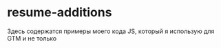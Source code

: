 # resume-additions

Здесь содержатся примеры моего кода JS, который я использую для GTM и не только
